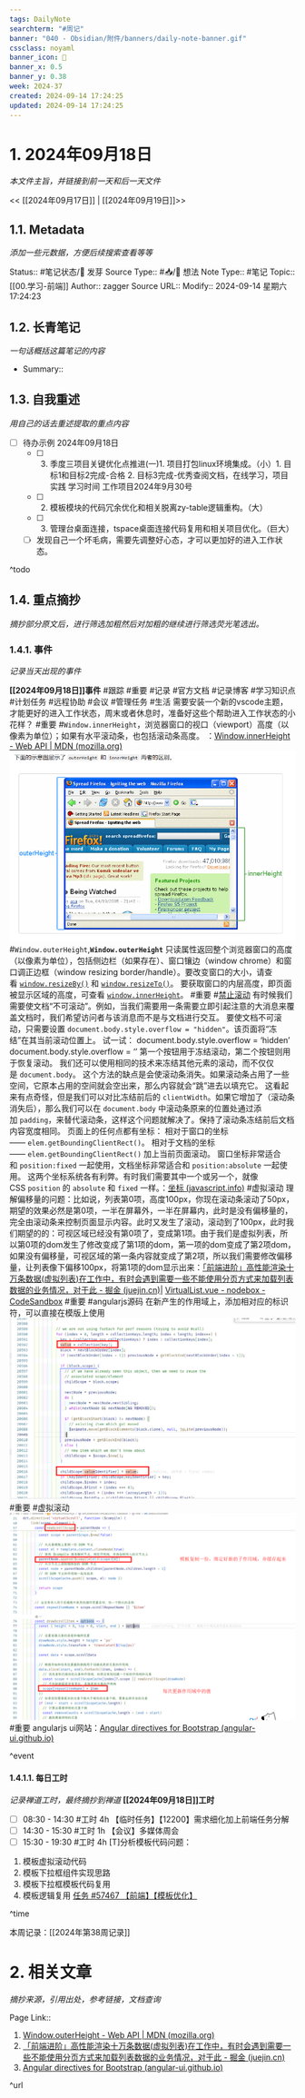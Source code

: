 ```yaml
---
tags: DailyNote
searchterm: "#周记"
banner: "040 - Obsidian/附件/banners/daily-note-banner.gif"
cssclass: noyaml
banner_icon: 💌
banner_x: 0.5
banner_y: 0.38
week: 2024-37
created: 2024-09-14 17:24:25
updated: 2024-09-14 17:24:25
---
```


# 1. 2024年09月18日

_本文件主旨，并链接到前一天和后一天文件_

<< [[2024年09月17日]] | [[2024年09月19日]]>>

## 1.1. Metadata

_添加一些元数据，方便后续搜索查看等等_

Status:: #笔记状态/🌱 发芽
Source Type:: #📥/💭 想法 
Note Type:: #笔记
Topic:: [[00.学习-前端]]
Author:: zagger
Source URL::
Modify:: 2024-09-14 星期六 17:24:23

## 1.2. 长青笔记

_一句话概括这篇笔记的内容_

- Summary::

## 1.3. 自我重述

_用自己的话去重述提取的重点内容_

- [ ] 待办示例 2024年09月18日
	- [ ] 3. 季度三项目关键优化点推进(一)1. 项目打包linux环境集成。（小）1. 目标1和目标2完成-合格  2. 目标3完成-优秀查阅文档，在线学习，项目实践 学习时间 工作项目2024年9月30号
	- [ ] 2. 模板模块的代码冗余优化和相关脱离zy-table逻辑重构。（大）
	- [ ] 3. 管理台桌面连接，tspace桌面连接代码复用和相关项目优化。（巨大）
	- [ ] 发现自己一个坏毛病，需要先调整好心态，才可以更加好的进入工作状态。

^todo

## 1.4. 重点摘抄

_摘抄部分原文后，进行筛选加粗然后对加粗的继续进行筛选荧光笔选出。_

### 1.4.1. 事件

_记录当天出现的事件_

**[[2024年09月18日]]事件** 
#跟踪 #重要 #记录 #官方文档 #记录博客 #学习知识点 #计划任务 #远程协助 #会议 #管理任务
#生活 需要安装一个新的vscode主题，才能更好的进入工作状态，周末或者休息时，准备好这些个帮助进入工作状态的小花样？
#重要 #`Window.innerHeight`，浏览器窗口的视口（viewport）高度（以像素为单位）；如果有水平滚动条，也包括滚动条高度。 ：[Window.innerHeight - Web API | MDN (mozilla.org)](https://developer.mozilla.org/zh-CN/docs/Web/API/Window/innerHeight)
![image.png](https://raw.githubusercontent.com/zaggerj/obsidian_picgo/main/obsidian/20240918100401.png)
#`Window.outerHeight`,**`Window.outerHeight`** 只读属性返回整个浏览器窗口的高度（以像素为单位），包括侧边栏（如果存在）、窗口镶边（window chrome）和窗口调正边框（window resizing border/handle）。要改变窗口的大小，请查看 [`window.resizeBy()`](https://developer.mozilla.org/zh-CN/docs/Web/API/Window/resizeBy) 和 [`window.resizeTo()`](https://developer.mozilla.org/zh-CN/docs/Web/API/Window/resizeTo)。
要获取窗口的内层高度，即页面被显示区域的高度，可查看 [`window.innerHeight`](https://developer.mozilla.org/zh-CN/docs/Web/API/Window/innerHeight)。
#重要 #[禁止滚动](https://zh.javascript.info/size-and-scroll-window#jin-zhi-gun-dong)
有时候我们需要使文档“不可滚动”。例如，当我们需要用一条需要立即引起注意的大消息来覆盖文档时，我们希望访问者与该消息而不是与文档进行交互。
要使文档不可滚动，只需要设置 `document.body.style.overflow = "hidden"`。该页面将“冻结”在其当前滚动位置上。
试一试：
document.body.style.overflow = ‘hidden’
document.body.style.overflow = ‘’
第一个按钮用于冻结滚动，第二个按钮则用于恢复滚动。
我们还可以使用相同的技术来冻结其他元素的滚动，而不仅仅是 `document.body`。
这个方法的缺点是会使滚动条消失。如果滚动条占用了一些空间，它原本占用的空间就会空出来，那么内容就会“跳”进去以填充它。
这看起来有点奇怪，但是我们可以对比冻结前后的 `clientWidth`。如果它增加了（滚动条消失后），那么我们可以在 `document.body` 中滚动条原来的位置处通过添加 `padding`，来替代滚动条，这样这个问题就解决了。保持了滚动条冻结前后文档内容宽度相同。
页面上的任何点都有坐标：
相对于窗口的坐标 —— `elem.getBoundingClientRect()`。
相对于文档的坐标 —— `elem.getBoundingClientRect()` 加上当前页面滚动。
窗口坐标非常适合和 `position:fixed` 一起使用，文档坐标非常适合和 `position:absolute` 一起使用。
这两个坐标系统各有利弊。有时我们需要其中一个或另一个，就像 CSS `position` 的 `absolute` 和 `fixed` 一样。：[坐标 (javascript.info)](https://zh.javascript.info/coordinates)
#虚拟滚动 理解偏移量的问题：比如说，列表第0项，高度100px，你现在滚动条滚动了50px，期望的效果必然是第0项，一半在屏幕外，一半在屏幕内，此时是没有偏移量的，完全由滚动条来控制页面显示内容。此时又发生了滚动，滚动到了100px，此时我们期望的的：可视区域已经没有第0项了，变成第1项。由于我们是虚拟列表，所以第0项的dom发生了修改变成了第1项的dom，第一项的dom变成了第2项dom，如果没有偏移量，可视区域的第一条内容就变成了第2项，所以我们需要修改偏移量，让列表像下偏移100px，将第1项的dom显示出来：[「前端进阶」高性能渲染十万条数据(虚拟列表)在工作中，有时会遇到需要一些不能使用分页方式来加载列表数据的业务情况，对于此 - 掘金 (juejin.cn)](https://juejin.cn/post/6844903982742110216)| [VirtualList.vue - nodebox - CodeSandbox](https://codesandbox.io/p/sandbox/virtuallist-1-rp8pi?file=%2Fsrc%2Fcomponents%2FVirtualList.vue%3A74%2C12-74%2C23)
#重要 #angularjs源码 在新产生的作用域上，添加相对应的标识符，可以直接在模版上使用
![](https://raw.githubusercontent.com/zaggerj/obsidian_picgo/main/obsidian/20240918115822.png)
#重要 #虚拟滚动 ![image.png](https://raw.githubusercontent.com/zaggerj/obsidian_picgo/main/obsidian/20240918120810.png)
#重要 angularjs ui网站：[Angular directives for Bootstrap (angular-ui.github.io)](http://angular-ui.github.io/bootstrap/)

^event

#### 1.4.1.1. 每日工时

_记录禅道工时，最终摘抄到禅道_
**[[2024年09月18日]]工时**
- [ ] 08:30 - 14:30 #工时 4h	【临时任务】【12200】需求细化加上前端任务分解	 
- [ ] 14:30 - 15:30 #工时 1h	【会议】多媒体周会	 
- [ ] 15:30 - 19:30 #工时 4h	[T]分析模板代码问题：
1. 模板虚拟滚动代码
2. 模板下拉框组件实现思路
3. 模板下拉框模板代码复用
4. 模板逻辑复用	 [任务 #57467 【前端】【模板优化】](http://172.16.203.14:2980/task-view-57467.html?onlybody=yes&tid=i2sh4q46)	


^time

本周记录：[[2024年第38周记录]]

# 2. 相关文章

_摘抄来源，引用出处，参考链接，文档查询_

Page Link::
1. [Window.outerHeight - Web API | MDN (mozilla.org)](https://developer.mozilla.org/zh-CN/docs/Web/API/Window/outerHeight)
2. [「前端进阶」高性能渲染十万条数据(虚拟列表)在工作中，有时会遇到需要一些不能使用分页方式来加载列表数据的业务情况，对于此 - 掘金 (juejin.cn)](https://juejin.cn/post/6844903982742110216)
3. [Angular directives for Bootstrap (angular-ui.github.io)](http://angular-ui.github.io/bootstrap/)


^url
